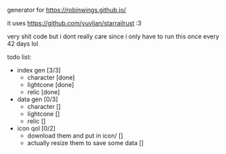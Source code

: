 generator for https://robinwings.github.io/

it uses https://github.com/yuvlian/starrailrust :3

very shit code but i dont really care since i only have to run this once every 42 days lol

todo list:
- index gen [3/3]
  - character [done]
  - lightcone [done]
  - relic [done]
- data gen [0/3]
  - character []
  - lightcone []
  - relic []
- icon qol [0/2]
  - download them and put in icon/ []
  - actually resize them to save some data []

